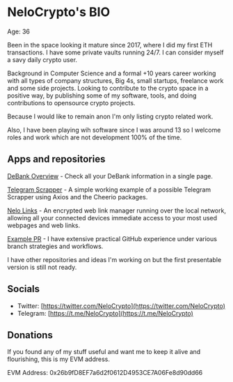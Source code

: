 # NeloCrypto's BIO

Age: 36

Been in the space looking it mature since 2017, where I did my first ETH transactions. I have some private vaults running 24/7. I can consider myself a savy daily crypto user.

Background in Computer Science and a formal +10 years career working with all types of company structures, Big 4s, small startups, freelance work and some side projects. Looking to contribute to the crypto space in a positive way, by publishing some of my software, tools, and doing contributions to opensource crypto projects.

Because I would like to remain anon I'm only listing crypto related work.

Also, I have been playing wih software since I was around 13 so I welcome roles and work which are not development 100% of the time.

## Apps and repositories

[DeBank Overview](https://nelo-crypto.github.io/debank-overview/) - Check all your DeBank information in a single page.

[Telegram Scrapper](https://github.com/nelo-crypto/telegram-scrapper) - A simple working example of a possible Telegram Scrapper using Axios and the Cheerio packages.

[Nelo Links](https://nelo-crypto.github.io/nelo-links/) - An encrypted web link manager running over the local network, allowing all your connected devices immediate access to your most used webpages and web links.

[Example PR](https://github.com/nelo-crypto/nelo-links/pull/10) - I have extensive practical GitHub experience under various branch strategies and workflows.

I have other repositories and ideas I'm working on but the first presentable version is still not ready.

## Socials

* Twitter: [https://twitter.com/NeloCrypto](https://twitter.com/NeloCrypto)
* Telegram: [https://t.me/NeloCrypto](https://t.me/NeloCrypto)

## Donations

If you found any of my stuff useful and want me to keep it alive and flourishing, this is my EVM address.

EVM Address: 0x26b9fD8EF7a6d2f0612D4953CE7A06Fe8d90dd66
